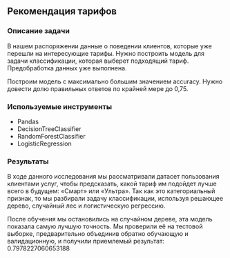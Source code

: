 ## Рекомендация тарифов
### Описание задачи
В нашем распоряжении данные о поведении клиентов, которые уже перешли на интересующие тарифы. Нужно построить модель для задачи классификации, которая выберет подходящий тариф. Предобработка данных уже выполнена.

Построим модель с максимально большим значением accuracy. Нужно довести долю правильных ответов по крайней мере до 0,75.

### Используемые инструменты
- Pandas
- DecisionTreeClassifier
- RandomForestClassifier
- LogisticRegression

### Результаты
В ходе данного исследования мы рассматривали датасет пользования клиентами услуг, чтобы предсказать, какой тариф им подойдет лучше всего в будущем: «Смарт» или «Ультра». Так как это категориальный признак, то мы разбирали задачу классификации, используя решающее дерево, случайный лес и логистическую регрессию.

После обучения мы остановились на случайном дереве, эта модель показала самую лучшую точность. Мы проверили её на тестовой выборке, предварительно объединив обратно обучающую и валидационную, и получили приемлемый результат: 0.7978227060653188